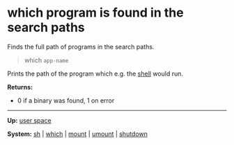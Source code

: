 # which program is found in the search paths

Finds the full path of programs in the search paths.

> which `app-name` 

Prints the path of the program which e.g. the [shell](sh.md) would run.

**Returns:**
- 0 if a binary was found, 1 on error

---
**Up:** [user space](../userspace.md)

**System:** [sh](sh.md) | [which](which.md) | [mount](mount.md) | [umount](umount.md) | [shutdown](shutdown.md) 
